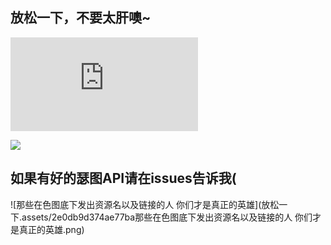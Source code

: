 ## 放松一下，不要太肝噢~

![](https://api.mtyqx.cn/api/random.php )

![](https://www.onexiaolaji.cn/RandomPicture/api)

## 如果有好的瑟图API请在issues告诉我(

![那些在色图底下发出资源名以及链接的人 你们才是真正的英雄](放松一下.assets/2e0db9d374ae77ba那些在色图底下发出资源名以及链接的人 你们才是真正的英雄.png)
